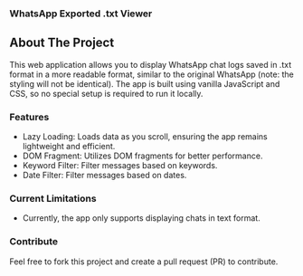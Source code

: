 ### WhatsApp Exported .txt Viewer


## About The Project

This web application allows you to display WhatsApp chat logs saved in .txt format in a more readable format, similar to the original WhatsApp (note: the styling will not be identical). The app is built using vanilla JavaScript and CSS, so no special setup is required to run it locally.


### Features

- Lazy Loading: Loads data as you scroll, ensuring the app remains lightweight and efficient.
- DOM Fragment: Utilizes DOM fragments for better performance.
- Keyword Filter: Filter messages based on keywords.
- Date Filter: Filter messages based on dates.

### Current Limitations

- Currently, the app only supports displaying chats in text format.

### Contribute

Feel free to fork this project and create a pull request (PR) to contribute.
